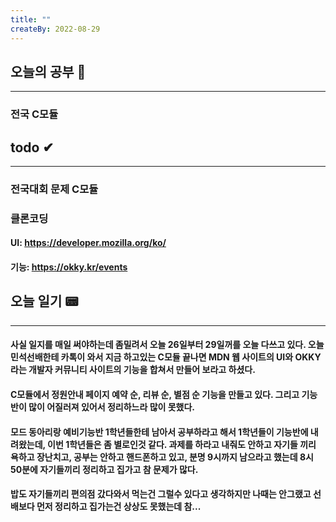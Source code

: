 ```yaml
---
title: ""
createBy: 2022-08-29
---
```

## 오늘의 공부 🎉
---
### 전국 C모듈

## todo ✔
---
### 전국대회 문제 C모듈 
### 클론코딩
#### UI: https://developer.mozilla.org/ko/
#### 기능: https://okky.kr/events

## 오늘 일기 📟
---
#### 사실 일지를 매일 써야하는데 좀밀려서 오늘 26일부터 29일꺼를 오늘 다쓰고 있다. 오늘 민석선배한테 카톡이 와서 지금 하고있는 C모듈 끝나면 MDN 웹 사이트의 UI와 OKKY라는 개발자 커뮤니티 사이트의 기능을 합쳐서 만들어 보라고 하셨다.
#### C모듈에서 정원안내 페이지 예약 순, 리뷰 순, 별점 순 기능을 만들고 있다. 그리고 기능반이 많이 어질러져 있어서 정리하느라 많이 못했다.
#### 모드 동아리랑 예비기능반 1학년들한테 남아서 공부하라고 해서 1학년들이 기능반에 내려왔는데, 이번 1학년들은 좀 별로인것 같다. 과제를 하라고 내줘도 안하고 자기들 끼리 욕하고 장난치고, 공부는 안하고 핸드폰하고 있고, 분명 9시까지 남으라고 했는데 8시 50분에 자기들끼리 정리하고 집가고 참 문제가 많다.
#### 밥도 자기들끼리 편의점 갔다와서 먹는건 그럴수 있다고 생각하지만 나때는 안그랬고 선배보다 먼저 정리하고 집가는건 상상도 못했는데 참...